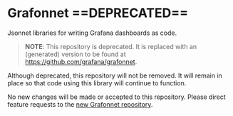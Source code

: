 # Grafonnet ==**DEPRECATED**==

Jsonnet libraries for writing Grafana dashboards as code.

> **NOTE**: This repository is deprecated. It is replaced with an
  (generated) version to be found at https://github.com/grafana/grafonnet.

Although deprecated, this repository will not be removed. It will remain in
place so that code using this library will continue to function.

No new changes will be made or accepted to this repository. Please direct
feature requests to the [new Grafonnet repository](https://github.com/grafana/grafonnet).